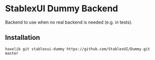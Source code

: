 StablexUI Dummy Backend
======================

Backend to use when no real backend is needed (e.g. in tests).


Installation
-----------------------
```
haxelib git stablexui-dummy https://github.com/StablexUI/Dummy.git master
```
